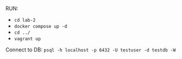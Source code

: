 RUN:
- `cd lab-2`
- `docker compose up -d`
- `cd ../`
- `vagrant up`

Connect to DB:
`psql -h localhost -p 6432 -U testuser -d testdb -W`
